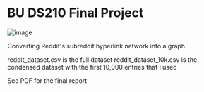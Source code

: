 # BU DS210 Final Project

![image](https://user-images.githubusercontent.com/29488490/207835763-de302d0e-f6dd-420a-9645-9ce7f1bd0139.png)

Converting Reddit's subreddit hyperlink network into a graph

reddit_dataset.csv is the full dataset
reddit_dataset_10k.csv is the condensed dataset with the first 10,000 entries that I used

See PDF for the final report
